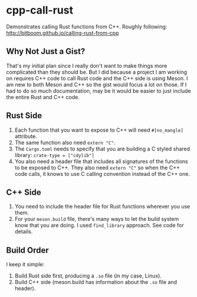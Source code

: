 # cpp-call-rust

Demonstrates calling Rust functions from C++. Roughly following: http://bitboom.github.io/calling-rust-from-cpp

## Why Not Just a Gist?

That's my initial plan since I really don't want to make things more complicated than they should be. But I did because a project I am working on requires C++ code to call Rust code and the C++ side is using Meson. I am new to both Meson and C++ so the gist would focus a lot on those. If I had to do so much documentation, may be it would be easier to just include the entire Rust and C++ code.

## Rust Side

1. Each function that you want to expose to C++ will need `#[no_mangle]` attribute.
2. The same function also need `extern "C"`.
3. The `Cargo.toml` needs to specify that you are building a C styled shared library: `crate-type = ["cdylib"]`
4. You also need a header file that includes all signatures of the functions to be exposed to C++. They also need `extern "C"` so when the C++ code calls, it knows to use C calling convention instead of the C++ one.

## C++ Side

1. You need to include the header file for Rust functions wherever you use them.
2. For your `meson.build` file, there's many ways to let the build system know that you are doing. I used `find_library` approach. See code for details.

## Build Order
I keep it simple:
1. Build Rust side first, producing a `.so` file (in my case, Linux).
2. Build C++ side (meson.build has information about the `.so` file and header).
